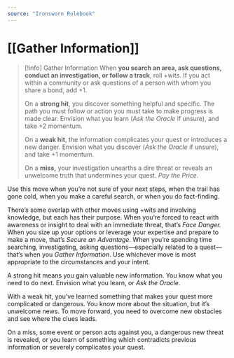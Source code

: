 ```yaml
---
source: "Ironsworn Rulebook"
---
```

# [[Gather Information]]

> [!info] Gather Information
> When **you search an area, ask questions, conduct an investigation, or follow a track**, roll +wits. If you act within a community or ask questions of a person with whom you share a bond, add +1.
> 
> On a **strong hit**, you discover something helpful and specific. The path you must follow or action you must take to make progress is made clear. Envision what you learn (_Ask the Oracle_ if unsure), and take +2 momentum. 
> 
> On a **weak hit**, the information complicates your quest or introduces a new danger. Envision what you discover (_Ask the Oracle_ if unsure), and take +1 momentum. 
> 
> On a **miss,** your investigation unearths a dire threat or reveals an unwelcome truth that undermines your quest. _Pay the Price_.

Use this move when you’re not sure of your next steps, when the trail has gone cold, when you make a careful search, or when you do fact-finding.

There’s some overlap with other moves using +wits and involving knowledge, but each has their purpose. When you’re forced to react with awareness or insight to deal with an immediate threat, that’s _Face Danger._ When you size up your options or leverage your expertise and prepare to make a move, that’s _Secure an Advantage_. When you’re spending time searching, investigating, asking questions—especially related to a quest—that’s when you _Gather Information_. Use whichever move is most appropriate to the circumstances and your intent.

A strong hit means you gain valuable new information. You know what you need to do next. Envision what you learn, or _Ask the Oracle_. 

With a weak hit, you’ve learned something that makes your quest more complicated or dangerous. You know more about the situation, but it’s unwelcome news. To move forward, you need to overcome new obstacles and see where the clues leads. 

On a miss, some event or person acts against you, a dangerous new threat is revealed, or you learn of something which contradicts previous information or severely complicates your quest.